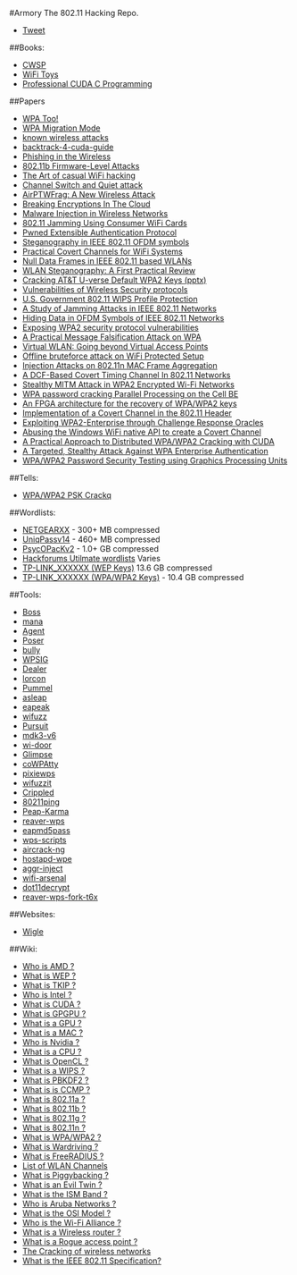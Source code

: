 #Armory
The 802.11 Hacking Repo.

- [Tweet](https://twitter.com/share)

##Books:
- [CWSP](https://kat.cr/cwsp-official-study-guide-exam-pw0-204-sybex-pdf-stormrg-t8734250.html)
- [WiFi Toys](http://sirpabs.ilahas.com/Computing/Wi-Fi%20Toys%20-%2015%20Cool%20Wireless%20Projects%20For%20Home,%20Office,%20And%20Entertainment%20%282004%29.pdf)
- [Professional CUDA C Programming](http://it-ebooks.info/book/4934/)

##Papers
- [WPA Too!](https://www.defcon.org/images/defcon-18/dc-18-presentations/Ahmad/DEFCON-18-Ahmad-WPA-Too-WP.pdf)
- [WPA Migration Mode](https://media.blackhat.com/bh-us-10/whitepapers/Meiners_Sor/Blackhat-USA-2010-Meiners-Sor-WEP-is-back-to-haunt-you-wp.pdf)
- [known wireless attacks](https://community.jisc.ac.uk/system/files/222/known-wireless-attacks.pdf)
- [backtrack-4-cuda-guide](https://www.offensive-security.com/documentation/backtrack-4-cuda-guide.pdf)
- [Phishing in the Wireless](http://opendl.ifip-tc6.org/db/conf/sec/sec2007/MartinovicZBJS07.pdf)
- [802.11b Firmware-Level Attacks](http://www.willhackforsushi.com/papers/firmware_attack.pdf)
- [The Art of casual WiFi hacking](http://www.infosecwriter.com/pdf/WiFi%20hacking%20article.pdf)
- [Channel Switch and Quiet attack](https://www.kargl.net/docs/mypapers/2009-10-lcn2009.pdf)
- [AirPTWFrag: A New Wireless Attack](http://www.ijser.org/researchpaper%5CAirPTWFrag-A-New-Wireless-Attack.pdf)
- [Breaking Encryptions In The Cloud](https://media.blackhat.com/bh-dc-11/Roth/BlackHat_DC_2011_Roth_Breaking%20encryptions-Slides.pdf)
- [Malware Injection in Wireless Networks](https://facwiki.cs.byu.edu/cs665/images/8/8c/06662732.pdf)
- [802.11 Jamming Using Consumer WiFi Cards](http://www.hardywijaya.com/wp-content/uploads/2014/03/WIFI_conference_paper.pdf)
- [Pwned Extensible Authentication Protocol](https://www.shmoocon.org/2008/presentations/PEAP_Antoniewicz.pdf)
- [Steganography in IEEE 802.11 OFDM symbols](http://cygnus.tele.pw.edu.pl/~wmazurczyk/art/SCN_WiPad.pdf)
- [Practical Covert Channels for WiFi Systems](http://arxiv.org/pdf/1505.01081.pdf)
- [Null Data Frames in IEEE 802.11 based WLANs](http://www.cs.odu.edu/~nadeem/classes/cs795-WNS-S13/papers/sec-002.pdf)
- [WLAN Steganography: A First Practical Review](http://omen.cs.uni-magdeburg.de/alang/paper/kraetzer_lang_dittmann_kuehne-wlan_stego-acm2006.pdf)
- [Cracking AT&T U-verse Default WPA2 Keys (pptx)](http://dc214.org/notes/CrackingWPA.pptx)
- [Vulnerabilities of Wireless Security protocols](http://ijarcet.org/wp-content/uploads/IJARCET-VOL-1-ISSUE-2-34-38.pdf)
- [U.S. Government 802.11 WIPS Profile Protection](https://www.niap-ccevs.org/pp/draft_pps/archived/U.S.%20Government%20IEEE%20802.11%20Wireless%20Intrusion%20Detection%20PP%20for%20Medium%20Robustness%20Environments%20v.0.74.pdf)
- [A Study of Jamming Attacks in IEEE 802.11 Networks](https://deepaknadig.com/wp-content/uploads/2015/04/Technical_Report1.pdf)
- [Hiding Data in OFDM Symbols of IEEE 802.11 Networks](http://www.researchgate.net/profile/Krzysztof_Szczypiorski/publication/45921350_Hiding_Data_in_OFDM_Symbols_of_IEEE_802.11_Networks/links/0c96051f26656e6435000000.pdf)
- [Exposing WPA2 security protocol vulnerabilities](http://www.inderscienceonline.com/doi/pdf/10.1504/IJICS.2014.059797)
- [A Practical Message Falsification Attack on WPA](http://jwis2009.nsysu.edu.tw/location/paper/A%20Practical%20Message%20Falsification%20Attack%20on%20WPA.pdf)
- [Virtual WLAN: Going beyond Virtual Access Points](http://journal.ub.tu-berlin.de/eceasst/article/viewFile/226/221)
- [Offline bruteforce attack on WiFi Protected Setup](https://passwordscon.org/wp-content/uploads/2014/08/Dominique_Bongard.pdf)
- [Injection Attacks on 802.11n MAC Frame Aggregation](https://github.com/rpp0/aggr-inject/raw/master/paper/ampdu_inj_wisec2015.pdf)
- [A DCF-Based Covert Timing Channel In 802.11 Networks](http://scholarworks.gsu.edu/cgi/viewcontent.cgi?article=1070&context=cs_theses)
- [Stealthy MITM Attack in WPA2 Encrypted Wi-Fi Networks](MEGALINK)
- [WPA password cracking Parallel Processing on the Cell BE](http://projekter.aau.dk/projekter/files/17901417/WPA_password_cracking__Parallel_processing_on_the_Cell_BE_-goup1045.pdf)
- [An FPGA architecture for the recovery of WPA/WPA2 keys](http://lib.dr.iastate.edu/cgi/viewcontent.cgi?article=4665&context=etd)
- [Implementation of a Covert Channel in the 802.11 Header](http://staff.aub.edu.lb/~we07/Publications/Implementation%20of%20a%20Covert%20Channel%20in%20the%20802.11%20Header.pdf)
- [Exploiting WPA2-Enterprise through Challenge Response Oracles](https://www.brambonne.com/docs/robyns14wpa2enterprise.pdf)
- [Abusing the Windows WiFi native API to create a Covert Channel](http://www.coresecurity.com/system/files/corelabs-hacklu2011-paperCovertChannel.pdf)
- [A Practical Approach to Distributed WPA/WPA2 Cracking with CUDA](https://www.sunjaydhama.com/projects/DWPACLEC2/Report.pdf)
- [A Targeted, Stealthy Attack Against WPA Enterprise Authentication](https://www.iseclab.org/papers/eviltwins.pdf)
- [WPA/WPA2 Password Security Testing using Graphics Processing Units](http://www.jmeds.eu/index.php/jmeds/article/viewFile/WPA_WPA2_Password_Security_Testing_using_Graphics_Processing_Units/jmeds_5_4_a_7)

##Tells:
- [WPA/WPA2 PSK Crackq](https://hashcrack.org/crackq/page?n=wpa)

##Wordlists:
- [NETGEARXX](https://mega.co.nz/#!zpNBCI6a!ZAviox8wd3eLgLgh_Brcct-2htjAC7u6C0s-YIhKfew) - 300+ MB compressed
- [UniqPassv14](https://mega.co.nz/#!bw0GWZaa!6JrGUcZq4G5Tdk-FscqqqgIhp7LmroJwPxwNBZ0pFCU) - 460+ MB compressed
- [PsycOPacKv2](http://storage.aircrack-ng.org/users/PsycO/PsycOPacKv2.rar) - 1.0+ GB compressed
- [Hackforums Utilmate wordlists](https://webcache.googleusercontent.com/search?client=ubuntu&channel=fs&q=cache%3Awww.hackforums.net%2Fshowthread.php%3Ftid%3D2965991&ie=utf-8&oe=utf-8) Varies
- [TP-LINK_XXXXXX (WEP Keys)](https://mega.co.nz/#!rhFTAYST!UT2cg2mWgKpGDYIVTbREEGdhlZtR3eTqUlhLtylV91g) 13.6 GB compressed
- [TP-LINK_XXXXXX (WPA/WPA2 Keys)](https://mega.nz/#!D88wTAqb!iTe6lzDPC_3Iu30V9trJ17YDCk799PsElT3zmFw6rx8) - 10.4 GB compressed

##Tools:

- [Boss](https://github.com/GuerrillaWarfare/Boss)
- [mana](https://github.com/sensepost/mana)
- [Agent](https://github.com/GuerrillaWarfare/Agent)
- [Poser](https://github.com/GuerrillaWarfare/Poser)
- [bully](https://github.com/Lrs121/bully)
- [WPSIG](https://github.com/0x90/WPSIG)
- [Dealer](https://github.com/GuerrillaWarfare/Dealer)
- [lorcon](https://github.com/GuerrillaWarfare/lorcon)
- [Pummel](https://github.com/GuerrillaWarfare/Pummel)
- [asleap](http://www.willhackforsushi.com/?page_id=41)
- [eapeak](https://github.com/securestate/eapeak)
- [wifuzz](https://github.com/0x90/wifuzz)
- [Pursuit](https://github.com/GuerrillaWarfare/Pursuit)
- [mdk3-v6](http://aspj.aircrack-ng.org/mdk3-v6.tar.bz2)
- [wi-door](https://github.com/Vivek-Ramachandran/wi-door)
- [Glimpse](https://github.com/GuerrillaWarfare/Glimpse)
- [coWPAtty](http://www.willhackforsushi.com/?page_id=50)
- [pixiewps](https://github.com/wiire/pixiewps)
- [wifuzzit](https://github.com/0xd012/wifuzzit)
- [Crippled](https://github.com/GuerrillaWarfare/Crippled)
- [80211ping](https://github.com/tillwo/80211ping)
- [Peap-Karma](https://github.com/phikshun/Peap-Karma)
- [reaver-wps](https://github.com/gabrielrcouto/reaver-wps)
- [eapmd5pass](http://www.willhackforsushi.com/?page_id=67)
- [wps-scripts](https://github.com/0x90/wps-scripts)
- [aircrack-ng](https://github.com/aircrack-ng/aircrack-ng)
- [hostapd-wpe](https://github.com/OpenSecurityResearch/hostapd-wpe)
- [aggr-inject](https://github.com/rpp0/aggr-inject)
- [wifi-arsenal](https://github.com/0x90/wifi-arsenal)
- [dot11decrypt](https://github.com/mfontanini/dot11decrypt)
- [reaver-wps-fork-t6x](https://github.com/t6x/reaver-wps-fork-t6x)

##Websites:
- [Wigle](https://wigle.net/)

##Wiki:
- [Who is AMD ?](https://en.wikipedia.org/wiki/Advanced_Micro_Devices)
- [What is WEP ?](https://en.wikipedia.org/wiki/Wired_Equivalent_Privacy)
- [What is TKIP ?](https://en.wikipedia.org/wiki/Temporal_Key_Integrity_Protocol)
- [Who is Intel ?](https://en.wikipedia.org/wiki/Intel)
- [What is CUDA ?](https://en.wikipedia.org/wiki/CUDA)
- [What is GPGPU ?](https://en.wikipedia.org/wiki/General-purpose_computing_on_graphics_processing_units)
- [What is a GPU ?](https://en.wikipedia.org/wiki/Graphics_processing_unit)
- [What is a MAC ?](https://en.wikipedia.org/wiki/Media_access_control)
- [Who is Nvidia ?](https://en.wikipedia.org/wiki/Nvidia)
- [What is a CPU ?](https://en.wikipedia.org/wiki/Central_processing_unit)
- [What is OpenCL ?](https://en.wikipedia.org/wiki/OpenCL)
- [What is a WIPS ?](https://en.wikipedia.org/wiki/Wireless_intrusion_prevention_system)
- [What is PBKDF2 ?](https://en.wikipedia.org/wiki/PBKDF2)
- [What is is CCMP ?](https://en.wikipedia.org/wiki/CCMP)
- [What is 802.11a ?](https://en.wikipedia.org/wiki/802.11a)
- [What is 802.11b ?](https://en.wikipedia.org/wiki/802.11b)
- [What is 802.11g ?](https://en.wikipedia.org/wiki/802.11g)
- [What is 802.11n ?](https://en.wikipedia.org/wiki/802.11n)
- [What is WPA/WPA2 ?](https://en.wikipedia.org/wiki/Wi-Fi_Protected_Access)
- [What is Wardriving ?](https://en.wikipedia.org/wiki/Wardriving)
- [What is FreeRADIUS ?](https://en.wikipedia.org/wiki/FreeRADIUS)
- [List of WLAN Channels](https://en.wikipedia.org/wiki/List_of_WLAN_channels)
- [What is Piggybacking ?](https://en.wikipedia.org/wiki/Piggybacking_%28Internet_access%29)
- [What is an Evil Twin ?](https://en.wikipedia.org/wiki/Evil_twin_%28wireless_networks%29)
- [What is the ISM Band ?](https://en.wikipedia.org/wiki/ISM_band)
- [Who is Aruba Networks ?](https://en.wikipedia.org/wiki/Aruba_Networks)
- [What is the OSI Model ?](https://en.wikipedia.org/wiki/OSI_model)
- [Who is the Wi-Fi Alliance ?](https://en.wikipedia.org/wiki/Wi-Fi_Alliance)
- [What is a Wireless router ?](https://en.wikipedia.org/wiki/Wireless_router)
- [What is a Rogue access point ?](https://en.wikipedia.org/wiki/Rogue_access_point)
- [The Cracking of wireless networks](https://en.wikipedia.org/wiki/Cracking_of_wireless_networks)
- [What is the IEEE 802.11 Specification?](https://en.wikipedia.org/wiki/IEEE_802.11)
